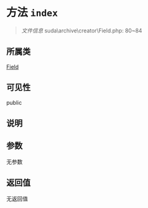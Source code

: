 # 方法 `index`

> *文件信息* suda\archive\creator\Field.php: 80~84

## 所属类 

[Field](../Field.md)

## 可见性

 public 

## 说明



## 参数


无参数


## 返回值

无返回值
